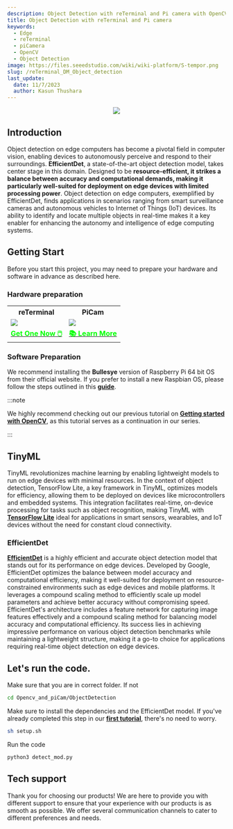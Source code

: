 ```yaml
---
description: Object Detection with reTerminal and Pi camera with OpenCV
title: Object Detection with reTerminal and Pi camera 
keywords:
  - Edge
  - reTerminal 
  - piCamera
  - OpenCV
  - Object Detection 
image: https://files.seeedstudio.com/wiki/wiki-platform/S-tempor.png
slug: /reTerminal_DM_Object_detection
last_update:
  date: 11/7/2023
  author: Kasun Thushara
---
```


<center><img width={1000} src="https://files.seeedstudio.com/wiki/ReTerminal/opencv/objectdetection2.gif" /></center>

## Introduction 

Object detection on edge computers has become a pivotal field in computer vision, enabling devices to autonomously perceive and respond to their surroundings. **EfficientDet**, a state-of-the-art object detection model, takes center stage in this domain. Designed to be **resource-efficient, it strikes a balance between accuracy and computational demands, making it particularly well-suited for deployment on edge devices with limited processing power**. Object detection on edge computers, exemplified by EfficientDet, finds applications in scenarios ranging from smart surveillance cameras and autonomous vehicles to Internet of Things (IoT) devices. Its ability to identify and locate multiple objects in real-time makes it a key enabler for enhancing the autonomy and intelligence of edge computing systems.



## Getting Start

Before you start this project, you may need to prepare your hardware and software in advance as described here.

### Hardware preparation

<div class="table-center">
	<table class="table-nobg">
    <tr class="table-trnobg">
      <th class="table-trnobg">reTerminal</th>
      <th class="table-trnobg">PiCam</th>
		</tr>
    <tr class="table-trnobg"></tr>
		<tr class="table-trnobg">
			<td class="table-trnobg"><div style={{textAlign:'center'}}><img src="https://files.seeedstudio.com/wiki/ReTerminal/frigate/reterminal.png" style={{width:300, height:'auto'}}/></div></td>
      <td class="table-trnobg"><div style={{textAlign:'center'}}><img src="https://files.seeedstudio.com/wiki/ReTerminal/Picam/picam2.jpg" style={{width:300, height:'auto'}}/></div></td>
		</tr>
    <tr class="table-trnobg"></tr>
		<tr class="table-trnobg">
			<td class="table-trnobg"><div class="get_one_now_container" style={{textAlign: 'center'}}><a class="get_one_now_item" href="https://www.seeedstudio.com/ReTerminal-with-CM4-p-4904.html?queryID=26220f25bcce77bc420c9c03059787c0&objectID=4904&indexName=bazaar_retailer_products">
              <strong><span><font color={'FFFFFF'} size={"4"}> Get One Now 🖱️</font></span></strong>
          </a></div></td>
      <td class="table-trnobg"><div class="get_one_now_container" style={{textAlign: 'center'}}><a class="get_one_now_item" href="https://wiki.seeedstudio.com/reTerminal-piCam/"><strong><span><font color={'FFFFFF'} size={"4"}>📚 Learn More</font></span></strong></a></div></td>
        </tr>
    </table>
    </div>

### Software Preparation

We recommend installing the **Bullesye** version of Raspberry Pi 64 bit OS from their official website. If you prefer to install a new Raspbian OS, please follow the steps outlined in this [**guide**](https://wiki.seeedstudio.com/reTerminal/#flash-raspberry-pi-os-64-bit-ubuntu-os-or-other-os-to-emmc). 

:::note

We highly recommend checking out our previous tutorial on [**Getting started with OpenCV**](https://wiki.seeedstudio.com/reTerminal_DM_opencv/), as this tutorial serves as a continuation in our series.

:::

## TinyML 

TinyML revolutionizes machine learning by enabling lightweight models to run on edge devices with minimal resources. In the context of object detection, TensorFlow Lite, a key framework in TinyML, optimizes models for efficiency, allowing them to be deployed on devices like microcontrollers and embedded systems. This integration facilitates real-time, on-device processing for tasks such as object recognition, making TinyML with [**TensorFlow Lite**](https://www.tensorflow.org/lite) ideal for applications in smart sensors, wearables, and IoT devices without the need for constant cloud connectivity.

### EfficientDet

[**EfficientDet**](https://arxiv.org/abs/1911.09070) is a highly efficient and accurate object detection model that stands out for its performance on edge devices. Developed by Google, EfficientDet optimizes the balance between model accuracy and computational efficiency, making it well-suited for deployment on resource-constrained environments such as edge devices and mobile platforms. It leverages a compound scaling method to efficiently scale up model parameters and achieve better accuracy without compromising speed. EfficientDet's architecture includes a feature network for capturing image features effectively and a compound scaling method for balancing model accuracy and computational efficiency. Its success lies in achieving impressive performance on various object detection benchmarks while maintaining a lightweight structure, making it a go-to choice for applications requiring real-time object detection on edge devices.

## Let's run the code.

Make sure that you are in correct folder. If not 

 ```sh
cd Opencv_and_piCam/ObjectDetection
 ```
Make sure to install the dependencies and the EfficientDet model. If you've already completed this step in our [**first tutorial**](https://wiki.seeedstudio.com/Getting-start-opencv/), there's no need to worry.

 ```sh
sh setup.sh
 ```
Run the code 
 ```sh
python3 detect_mod.py
 ```

## Tech support

Thank you for choosing our products! We are here to provide you with different support to ensure that your experience with our products is as smooth as possible. We offer several communication channels to cater to different preferences and needs.

<div class="button_tech_support_container">
<a href="https://forum.seeedstudio.com/" class="button_forum"></a> 
<a href="https://www.seeedstudio.com/contacts" class="button_email"></a>
</div>

<div class="button_tech_support_container">
<a href="https://discord.gg/eWkprNDMU7" class="button_discord"></a> 
<a href="https://github.com/Seeed-Studio/wiki-documents/discussions/69" class="button_discussion"></a>
</div>
